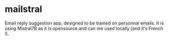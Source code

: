# mailstral
Email reply suggestion app, designed to be trained on personnal emails. It is using Mistral7B as it is opensource and can me used locally (and it's French !). 
